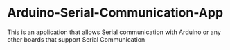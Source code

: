 # Arduino-Serial-Communication-App
This is an application that allows Serial communication with Arduino or any other boards that support Serial Communication
